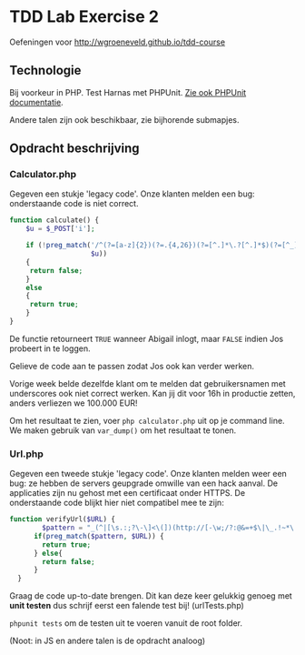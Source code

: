# TDD Lab Exercise 2

Oefeningen voor http://wgroeneveld.github.io/tdd-course

## Technologie

Bij voorkeur in PHP. Test Harnas met PHPUnit. [Zie ook PHPUnit documentatie](https://phpunit.de/manual/current/en/index.html).

Andere talen zijn ook beschikbaar, zie bijhorende submapjes. 

## Opdracht beschrijving

### Calculator.php

Gegeven een stukje 'legacy code'. 
Onze klanten melden een bug: onderstaande code is niet correct. 

```php
function calculate() {
	$u = $_POST['i'];

	if (!preg_match('/^(?=[a-z]{2})(?=.{4,26})(?=[^.]*\.?[^.]*$)(?=[^_]*_?[^_]*$)[\w.]+$/iD',
	                $u))
	{
	 return false;
	}
	else
	{
	 return true;
	}
}
```

De functie retourneert `TRUE` wanneer Abigail inlogt, maar `FALSE` indien Jos probeert in te loggen.

Gelieve de code aan te passen zodat Jos ook kan verder werken. 

Vorige week belde dezelfde klant om te melden dat gebruikersnamen met underscores ook niet correct werken. 
Kan jij dit voor 16h in productie zetten, anders verliezen we 100.000 EUR!

Om het resultaat te zien, voer `php calculator.php` uit op je command line. We maken gebruik van `var_dump()` om het resultaat te tonen.

### Url.php

Gegeven een tweede stukje 'legacy code'.
Onze klanten melden weer een bug: ze hebben de servers geupgrade omwille van een hack aanval. De applicaties zijn nu gehost met een certificaat onder HTTPS. De onderstaande code blijkt hier niet compatibel mee te zijn:

```php
function verifyUrl($URL) {
		$pattern = "_(^|[\s.:;?\-\]<\(])(http://[-\w;/?:@&=+$\|\_.!~*\|'()\[\]%#,☺]+[\w/#](\(\))?)(?=$|[\s',\|\(\).:;?\-\[\]>\)])_i";
      if(preg_match($pattern, $URL)) {
        return true;
      } else{
        return false;
      }
  }
```
Graag de code up-to-date brengen. 
Dit kan deze keer gelukkig genoeg met **unit testen** dus schrijf eerst een falende test bij! (urlTests.php)

``phpunit tests`` om de testen uit te voeren vanuit de root folder.

(Noot: in JS en andere talen is de opdracht analoog)
